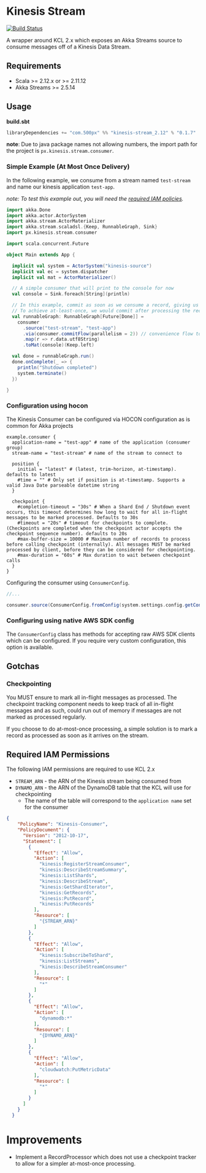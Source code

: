 # Kinesis Stream
[![Build Status](https://travis-ci.com/500px/kinesis-stream.svg?branch=master)](https://travis-ci.com/500px/kinesis-stream)

A wrapper around KCL 2.x which exposes an Akka Streams source to consume messages off of a Kinesis Data Stream.

## Requirements
- Scala >= 2.12.x or >= 2.11.12
- Akka Streams >= 2.5.14

## Usage

**build.sbt**

```scala
libraryDependencies += "com.500px" %% "kinesis-stream_2.12" % "0.1.7"
```

**note**: Due to java package names not allowing numbers, the import path for the project is `px.kinesis.stream.consumer`.

### Simple Example (At Most Once Delivery)

In the following example, we consume from a stream named `test-stream` and name our kinesis application `test-app`.

*note: To test this example out, you will need the [required IAM policies](#required-iam-permissions).* 

```scala
import akka.Done
import akka.actor.ActorSystem
import akka.stream.ActorMaterializer
import akka.stream.scaladsl.{Keep, RunnableGraph, Sink}
import px.kinesis.stream.consumer

import scala.concurrent.Future

object Main extends App {

  implicit val system = ActorSystem("kinesis-source")
  implicit val ec = system.dispatcher
  implicit val mat = ActorMaterializer()

  // A simple consumer that will print to the console for now
  val console = Sink.foreach[String](println)

  // In this example, commit as soon as we consume a record, giving us at-most-once delivery semantics.
  // To achieve at-least-once, we would commit after processing the record
  val runnableGraph: RunnableGraph[Future[Done]] =
    consumer
      .source("test-stream", "test-app")
      .via(consumer.commitFlow(parallelism = 2)) // convenience flow to commit records (marking records processed)
      .map(r => r.data.utf8String)
      .toMat(console)(Keep.left)

  val done = runnableGraph.run()
  done.onComplete(_ => {
    println("Shutdown completed")
    system.terminate()
  })

}

```

### Configuration using hocon

The Kinesis Consumer can be configured via HOCON configuration as is common for Akka projects

```hocon
example.consumer {
  application-name = "test-app" # name of the application (consumer group)
  stream-name = "test-stream" # name of the stream to connect to

  position {
    initial = "latest" # (latest, trim-horizon, at-timestamp). defaults to latest
    #time = "" # Only set if position is at-timestamp. Supports a valid Java Date parseable datetime string
  }

  checkpoint {
    #completion-timeout = "30s" # When a Shard End / Shutdown event occurs, this timeout determines how long to wait for all in-flight messages to be marked processed. Defaults to 30s
    #timeout = "20s" # timeout for checkpoints to complete. (Checkpoints are completed when the checkpoint actor accepts the checkpoint sequence number). defaults to 20s
    #max-buffer-size = 10000 # Maximum number of records to process before calling checkpoint (internally). All messages MUST be marked processed by client, before they can be considered for checkpointing.
    #max-duration = "60s" # Max duration to wait between checkpoint calls
  }
}
```

Configuring the consumer using `ConsumerConfig`.

```scala
//...

consumer.source(ConsumerConfig.fromConfig(system.settings.config.getConfig("example.consumer")))

```

### Configuring using native AWS SDK config

The `ConsumerConfig` class has methods for accepting raw AWS SDK clients which can be configured. If you require very
custom configuration, this option is available.

## Gotchas

### Checkpointing

You MUST ensure to mark all in-flight messages as processed. The checkpoint tracking component needs to keep track
of all in-flight messages and as such, could run out of memory if messages are not marked as processed regularly.

If you choose to do at-most-once processing, a simple solution is to mark a record as processed as soon as it arrives on
the stream.


## Required IAM Permissions

The following IAM permissions are required to use KCL 2.x

- `STREAM_ARN` - the ARN of the Kinesis stream being consumed from
- `DYNAMO_ARN` - the ARN of the DynamoDB table that the KCL will use for checkpointing
    - The name of the table will correspond to the `application name` set for the consumer
    
```json
{
    "PolicyName": "Kinesis-Consumer",
    "PolicyDocument": {
      "Version": "2012-10-17",
      "Statement": [
        {
          "Effect": "Allow",
          "Action": [
            "kinesis:RegisterStreamConsumer",
            "kinesis:DescribeStreamSummary",
            "kinesis:ListShards",
            "kinesis:DescribeStream",
            "kinesis:GetShardIterator",
            "kinesis:GetRecords",
            "kinesis:PutRecord",
            "kinesis:PutRecords"
          ],
          "Resource": [
            "{STREAM_ARN}"
          ]
        },
        {
          "Effect": "Allow",
          "Action": [
            "kinesis:SubscribeToShard",
            "kinesis:ListStreams",
            "kinesis:DescribeStreamConsumer"
          ],
          "Resource": [
            "*"
          ]
        },
        {
          "Effect": "Allow",
          "Action": [
            "dynamodb:*"
          ],
          "Resource": [
            "{DYNAMO_ARN}"
          ]
        },
        {
          "Effect": "Allow",
          "Action": [
            "cloudwatch:PutMetricData"
          ],
          "Resource": [
            "*"
          ]
        }
      ]
    }
  }
```

# Improvements

- Implement a RecordProcessor which does not use a checkpoint tracker to allow for a simpler at-most-once processing.
